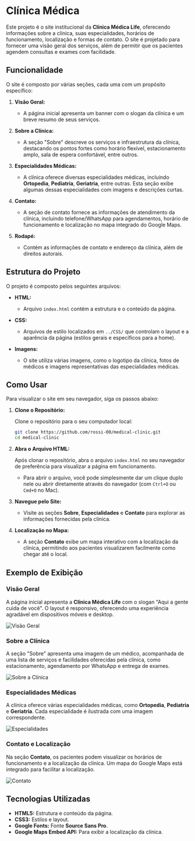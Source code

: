 # Clínica Médica 

Este projeto é o site institucional da **Clínica Médica Life**, oferecendo informações sobre a clínica, suas especialidades, horários de funcionamento, localização e formas de contato. O site é projetado para fornecer uma visão geral dos serviços, além de permitir que os pacientes agendem consultas e exames com facilidade.

## Funcionalidade

O site é composto por várias seções, cada uma com um propósito específico:

1. **Visão Geral:**
   - A página inicial apresenta um banner com o slogan da clínica e um breve resumo de seus serviços.

2. **Sobre a Clínica:**
   - A seção "Sobre" descreve os serviços e infraestrutura da clínica, destacando os pontos fortes como horário flexível, estacionamento amplo, sala de espera confortável, entre outros.

3. **Especialidades Médicas:**
   - A clínica oferece diversas especialidades médicas, incluindo **Ortopedia**, **Pediatria**, **Geriatria**, entre outras. Esta seção exibe algumas dessas especialidades com imagens e descrições curtas.

4. **Contato:**
   - A seção de contato fornece as informações de atendimento da clínica, incluindo telefone/WhatsApp para agendamentos, horário de funcionamento e localização no mapa integrado do Google Maps.

5. **Rodapé:**
   - Contém as informações de contato e endereço da clínica, além de direitos autorais.

## Estrutura do Projeto

O projeto é composto pelos seguintes arquivos:

- **HTML:**
  - Arquivo `index.html` contém a estrutura e o conteúdo da página.
  
- **CSS:**
  - Arquivos de estilo localizados em `../CSS/` que controlam o layout e a aparência da página (estilos gerais e específicos para a home).

- **Imagens:**
  - O site utiliza várias imagens, como o logotipo da clínica, fotos de médicos e imagens representativas das especialidades médicas.

## Como Usar

Para visualizar o site em seu navegador, siga os passos abaixo:

1. **Clone o Repositório:**

   Clone o repositório para o seu computador local:

   ```bash
   git clone https://github.com/rossi-00/medical-clinic.git
   cd medical-clinic
   ```

2. **Abra o Arquivo HTML:**

   Após clonar o repositório, abra o arquivo `index.html` no seu navegador de preferência para visualizar a página em funcionamento.

   - Para abrir o arquivo, você pode simplesmente dar um clique duplo nele ou abrir diretamente através do navegador (com `Ctrl+O` ou `Cmd+O` no Mac).

3. **Navegue pelo Site:**

   - Visite as seções **Sobre**, **Especialidades** e **Contato** para explorar as informações fornecidas pela clínica.

4. **Localização no Mapa:**

   - A seção **Contato** exibe um mapa interativo com a localização da clínica, permitindo aos pacientes visualizarem facilmente como chegar até o local.

## Exemplo de Exibição

### Visão Geral

A página inicial apresenta a **Clínica Médica Life** com o slogan "Aqui a gente cuida de você". O layout é responsivo, oferecendo uma experiência agradável em dispositivos móveis e desktop.

![Visão Geral](../Assets/Imagens/banner-home.jpg)

### Sobre a Clínica

A seção "Sobre" apresenta uma imagem de um médico, acompanhada de uma lista de serviços e facilidades oferecidas pela clínica, como estacionamento, agendamento por WhatsApp e entrega de exames.

![Sobre a Clínica](../Assets/Imagens/medico.jpg)

### Especialidades Médicas

A clínica oferece várias especialidades médicas, como **Ortopedia**, **Pediatria** e **Geriatria**. Cada especialidade é ilustrada com uma imagem correspondente.

![Especialidades](../Assets/Imagens/ortopedia1.png)

### Contato e Localização

Na seção **Contato**, os pacientes podem visualizar os horários de funcionamento e a localização da clínica. Um mapa do Google Maps está integrado para facilitar a localização.

![Contato](../Assets/Imagens/mapa.jpg)

## Tecnologias Utilizadas

- **HTML5:** Estrutura e conteúdo da página.
- **CSS3:** Estilos e layout.
- **Google Fonts:** Fonte **Source Sans Pro**.
- **Google Maps Embed API:** Para exibir a localização da clínica.

